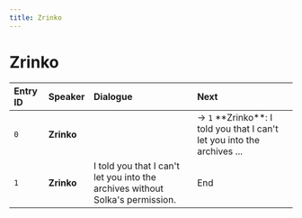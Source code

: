 ```yaml
---
title: Zrinko
---
```


# Zrinko


| Entry ID | Speaker | Dialogue | Next |
| :------- | :------ | :------- | :------------ |
| `0` | **Zrinko** |  | → `1` \*\*Zrinko\*\*: I told you that I can't let you into the archives \.\.\. |
| `1` | **Zrinko** | I told you that I can't let you into the archives without Solka's permission\. | End |
